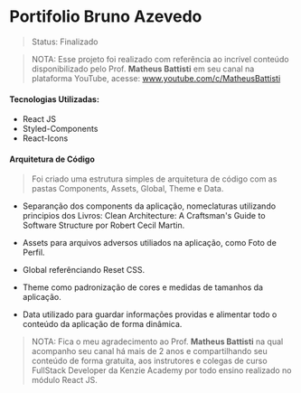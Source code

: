 # Portifolio Bruno Azevedo

> Status: Finalizado

> NOTA: Esse projeto foi realizado com referência ao incrível conteúdo disponibilizado pelo Prof. **Matheus Battisti** em seu canal na plataforma YouTube, acesse:
> www.youtube.com/c/MatheusBattisti

#### Tecnologias Utilizadas:

- React JS
- Styled-Components
- React-Icons

#### Arquitetura de Código

> Foi criado uma estrutura simples de arquitetura de código com as pastas Components, Assets, Global, Theme e Data.

- Separanção dos components da aplicação, nomeclaturas utilizando principios dos Livros: Clean Architecture: A Craftsman's Guide to Software Structure por Robert Cecil Martin.

- Assets para arquivos adversos utiliados na aplicação, como Foto de Perfil.

- Global referênciando Reset CSS.

- Theme como padronização de cores e medidas de tamanhos da aplicação.

- Data utilizado para guardar informações providas e alimentar todo o conteúdo da aplicação de forma dinâmica.

> NOTA: Fica o meu agradecimento ao Prof. **Matheus Battisti** na qual acompanho seu canal há mais de 2 anos e compartilhando seu conteúdo de forma gratuita, aos instrutores e colegas de curso FullStack Developer da Kenzie Academy por todo ensino realizado no módulo React JS.
